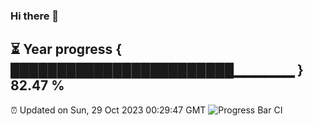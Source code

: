 ### Hi there 👋
⏳ Year progress { ████████████████████████▁▁▁▁▁▁ } 82.47 %
---
⏰ Updated on Sun, 29 Oct 2023 00:29:47 GMT
![Progress Bar CI](https://github.com/Moyi321/Moyi321/workflows/Progress%20Bar%20CI/badge.svg)
